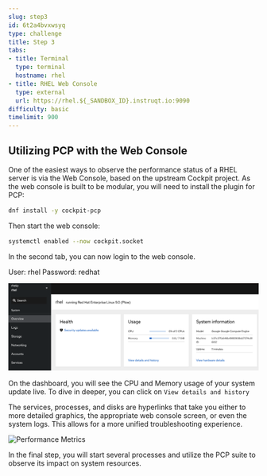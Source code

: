 ```yaml
---
slug: step3
id: 6t2a4bvxwsyq
type: challenge
title: Step 3
tabs:
- title: Terminal
  type: terminal
  hostname: rhel
- title: RHEL Web Console
  type: external
  url: https://rhel.${_SANDBOX_ID}.instruqt.io:9090
difficulty: basic
timelimit: 900
---
```

## Utilizing PCP with the Web Console

One of the easiest ways to observe the performance status of a RHEL server is via the Web Console, based on the upstream Cockpit project. As the web console is built to be modular, you will need to install the plugin for PCP:

```bash
dnf install -y cockpit-pcp
```

Then start the web console:

```bash
systemctl enabled --now cockpit.socket
```

In the second tab, you can now login to the web console.

User: rhel
Password: redhat

![Cockpit Dashboard](../assets/cockpit_dashboard.png)

On the dashboard, you will see the CPU and Memory usage of your system update live. To dive in deeper, you can click on `View details and history`

The services, processes, and disks are hyperlinks that take you either to more detailed graphics, the appropriate web console screen, or even the system logs. This allows for a more unified troubleshooting experience.

![Performance Metrics](../assets/cockpit_pef.png)

In the final step, you will start several processes and utilize the PCP suite to observe its impact on system resources.
